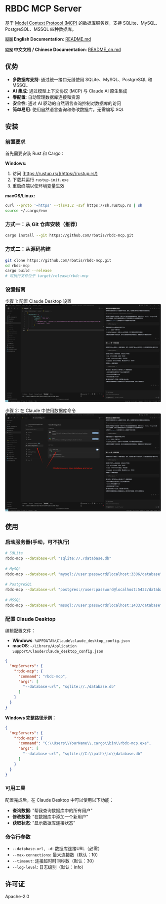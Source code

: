 # RBDC MCP Server

基于 [Model Context Protocol (MCP)](https://modelcontextprotocol.io) 的数据库服务器，支持 SQLite、MySQL、PostgreSQL、MSSQL 四种数据库。

**🇺🇸 English Documentation**: [README.md](./README.md)

**🇨🇳 中文文档 / Chinese Documentation**: [README_cn.md](./README_cn.md)

## 优势

- **多数据库支持**: 通过统一接口无缝使用 SQLite、MySQL、PostgreSQL 和 MSSQL
- **AI 集成**: 通过模型上下文协议 (MCP) 与 Claude AI 原生集成
- **零配置**: 自动管理数据库连接和资源
- **安全性**: 通过 AI 驱动的自然语言查询控制对数据库的访问
- **简单易用**: 使用自然语言查询和修改数据库，无需编写 SQL

## 安装

### 前置要求

首先需要安装 Rust 和 Cargo：

**Windows:**
1. 访问 [https://rustup.rs/](https://rustup.rs/)
2. 下载并运行 `rustup-init.exe`
3. 重启终端以使环境变量生效

**macOS/Linux:**
```bash
curl --proto '=https' --tlsv1.2 -sSf https://sh.rustup.rs | sh
source ~/.cargo/env
```

### 方式一：从 Git 仓库安装（推荐）
```bash
cargo install --git https://github.com/rbatis/rbdc-mcp.git
```

### 方式二：从源码构建
```bash
git clone https://github.com/rbatis/rbdc-mcp.git
cd rbdc-mcp
cargo build --release
# 可执行文件位于 target/release/rbdc-mcp
```

### 设置指南

步骤 1: 配置 Claude Desktop 设置
![步骤 1: 配置](./step1.png)

步骤 2: 在 Claude 中使用数据库命令
![步骤 2: 使用](./step2.png)

## 使用

### 启动服务器(手动，可不执行)
```bash
# SQLite
rbdc-mcp --database-url "sqlite://./database.db"

# MySQL  
rbdc-mcp --database-url "mysql://user:password@localhost:3306/database"

# PostgreSQL
rbdc-mcp --database-url "postgres://user:password@localhost:5432/database"

# MSSQL
rbdc-mcp --database-url "mssql://user:password@localhost:1433/database"
```

### 配置 Claude Desktop

编辑配置文件：
- **Windows**: `%APPDATA%\Claude\claude_desktop_config.json`
- **macOS**: `~/Library/Application Support/Claude/claude_desktop_config.json`

```json
{
  "mcpServers": {
    "rbdc-mcp": {
      "command": "rbdc-mcp",
      "args": [
        "--database-url", "sqlite://./database.db"
      ]
    }
  }
}
```

**Windows 完整路径示例：**
```json
{
  "mcpServers": {
    "rbdc-mcp": {
      "command": "C:\\Users\\YourName\\.cargo\\bin\\rbdc-mcp.exe",
      "args": [
        "--database-url", "sqlite://C:\\path\\to\\database.db"
      ]
    }
  }
}
```

### 可用工具

配置完成后，在 Claude Desktop 中可以使用以下功能：

- **查询数据**: "帮我查询数据库中的所有用户"
- **修改数据**: "在数据库中添加一个新用户"  
- **获取状态**: "显示数据库连接状态"

### 命令行参数

- `--database-url, -d`: 数据库连接URL（必需）
- `--max-connections`: 最大连接数（默认：10）
- `--timeout`: 连接超时时间秒数（默认：30）
- `--log-level`: 日志级别（默认：info）

## 许可证

Apache-2.0 